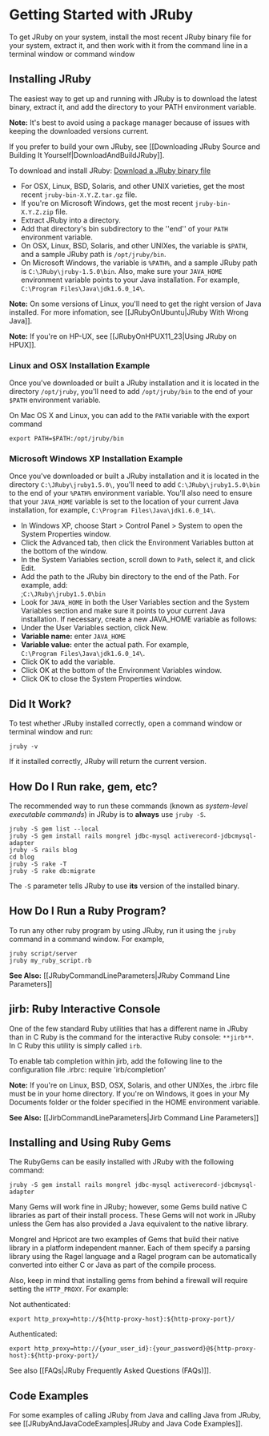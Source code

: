 Getting Started with JRuby
==========================

To get JRuby on your system, install the most recent JRuby binary file for your system, extract it, and then work with it from the command line in a terminal window or command window

Installing JRuby
----------------
The easiest way to get up and running with JRuby is to download the latest binary, extract it, and add the directory to your PATH environment variable.

**Note:** It's best to avoid using a package manager because of issues with keeping the downloaded versions current.

If you prefer to build your own JRuby, see [[Downloading JRuby Source and Building It Yourself|DownloadAndBuildJRuby]].

To download and install JRuby: [Download a JRuby binary file](http://jruby.org/download) 

* For OSX, Linux, BSD, Solaris, and other UNIX varieties, get the most recent `jruby-bin-X.Y.Z.tar.gz` file.
* If you're on Microsoft Windows, get the most recent `jruby-bin-X.Y.Z.zip` file.
* Extract JRuby into a directory.
* Add that directory's bin subdirectory to the ''end'' of your `PATH` environment variable.
* On OSX, Linux, BSD, Solaris, and other UNIXes, the variable is `$PATH`, and a sample JRuby path is `/opt/jruby/bin`.
* On Microsoft Windows, the variable is `%PATH%`, and a sample JRuby path is `C:\JRuby\jruby-1.5.0\bin`. Also, make sure your `JAVA_HOME` environment variable points to your Java installation. For example, `C:\Program Files\Java\jdk1.6.0_14\`.

**Note:** On some versions of Linux, you'll need to get the right version of Java installed. For more infomation, see [[JRubyOnUbuntu|JRuby With Wrong Java]].

**Note:** If you're on HP-UX, see [[JRubyOnHPUX11_23|Using JRuby on HPUX]].

### Linux and OSX Installation Example
Once you've downloaded or built a JRuby installation and it is located in the directory `/opt/jruby`, you'll need to add `/opt/jruby/bin` to the end of your `$PATH` environment variable.

On Mac OS X and Linux, you can add to the `PATH` variable with the export command

    export PATH=$PATH:/opt/jruby/bin

### Microsoft Windows XP Installation Example
Once you've downloaded or built a JRuby installation and it is located in the directory `C:\JRuby\jruby1.5.0\`, you'll need to add `C:\JRuby\jruby1.5.0\bin` to the end of your `%PATH%` environment variable. You'll also need to ensure that your `JAVA_HOME` variable is set to the location of your current Java installation, for example, `C:\Program Files\Java\jdk1.6.0_14\`.

* In Windows XP, choose Start > Control Panel > System to open the System Properties window.
* Click the Advanced tab, then click the Environment Variables button at the bottom of the window.
* In the System Variables section, scroll down to `Path`, select it, and click Edit.
* Add the path to the JRuby bin directory to the end of the Path. For example, add:<br/>;`C:\JRuby\jruby1.5.0\bin`
* Look for `JAVA_HOME` in both the User Variables section and the System Variables section and make sure it points to your current Java installation. If necessary, create a new JAVA_HOME variable as follows:
* Under the User Variables section, click New.
* **Variable name:** enter `JAVA_HOME`
* **Variable value:** enter the actual path. For example, <br/> `C:\Program Files\Java\jdk1.6.0_14\`.
* Click OK to add the variable.
* Click OK at the bottom of the Environment Variables window.
* Click OK to close the System Properties window.

Did It Work?
-----------
To test whether JRuby installed correctly, open a command window or terminal window and run:

    jruby -v

If it installed correctly, JRuby will return the current version.

How Do I Run rake, gem, etc?
----------------------------
The recommended way to run these commands (known as _system-level executable commands_) in JRuby is to **always** use `jruby -S`.

    jruby -S gem list --local
    jruby -S gem install rails mongrel jdbc-mysql activerecord-jdbcmysql-adapter
    jruby -S rails blog
    cd blog
    jruby -S rake -T
    jruby -S rake db:migrate

The `-S` parameter tells JRuby to use **its** version of the installed binary.

How Do I Run a Ruby Program?
----------------------------
To run any other ruby program by using JRuby, run it using the `jruby` command in a command window. For example,

    jruby script/server
    jruby my_ruby_script.rb

**See Also:** [[JRubyCommandLineParameters|JRuby Command Line Parameters]]

jirb: Ruby Interactive Console
-----------------------------
One of the few standard Ruby utilities that has a different name in JRuby than in C Ruby is the command for the interactive Ruby console: `**jirb**`. In C Ruby this utility is simply called `irb`.

To enable tab completion within jirb, add the following line to the configuration file .irbrc:
  require 'irb/completion'

**Note:** If you're on Linux, BSD, OSX, Solaris, and other UNIXes, the .irbrc file must be in your home directory. If you're on Windows, it goes in your My Documents folder or the folder specified in the HOME environment variable.

**See Also:** [[JirbCommandLineParameters|Jirb Command Line Parameters]]

Installing and Using Ruby Gems
------------------------------
The RubyGems can be easily installed with JRuby with the following command:

    jruby -S gem install rails mongrel jdbc-mysql activerecord-jdbcmysql-adapter

Many Gems will work fine in JRuby; however, some Gems build native C libraries as part of their install process. These Gems will not work in JRuby unless the Gem has also provided a Java equivalent to the native library. 

Mongrel and Hpricot are two examples of Gems that build their native library in a platform independent manner. Each of them specify a parsing library using the Ragel language and a Ragel program can be automatically converted into either C or Java as part of the compile process.

Also, keep in mind that installing gems from behind a firewall will require setting the `HTTP_PROXY`. For example:

Not authenticated:

    export http_proxy=http://${http-proxy-host}:${http-proxy-port}/

Authenticated:

    export http_proxy=http://{your_user_id}:{your_password}@${http-proxy-host}:${http-proxy-port}/

See also [[FAQs|JRuby Frequently Asked Questions (FAQs)]].

Code Examples
-------------
For some examples of calling JRuby from Java and calling Java from JRuby, see [[JRubyAndJavaCodeExamples|JRuby and Java Code Examples]].
